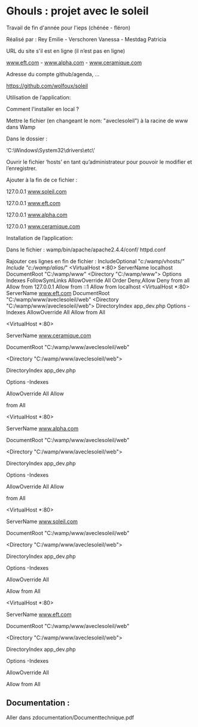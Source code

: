 Ghouls : projet avec le soleil
===============================

Travail de fin d'année pour l'ieps (chénée - fléron)

Réalisé par : Rey Emilie - Verschoren Vanessa - Mestdag Patricia


URL du site s'il est en ligne (il n’est pas en ligne)

www.eft.com - www.alpha.com - www.ceramique.com

Adresse du compte github/agenda, ...

https://github.com/wolfoux/soleil


Utilisation de l’application:

Comment l'installer en local ?

Mettre le fichier (en changeant le nom: "aveclesoleil") à la racine de www dans Wamp

Dans le dossier :

‘C:\Windows\System32\drivers\etc\’

Ouvrir le fichier ‘hosts’ en tant qu’administrateur pour pouvoir le modifier et l’enregistrer.

Ajouter à la fin de ce fichier :

127.0.0.1 www.soleil.com

127.0.0.1 www.eft.com

127.0.0.1 www.alpha.com

127.0.0.1 www.ceramique.com



Installation de l’application:

Dans le fichier : wamp/bin/apache/apache2.4.4/conf/ httpd.conf

Rajouter ces lignes en fin de fichier : IncludeOptional "c:/wamp/vhosts/*" Include "c:/wamp/alias/*" <VirtualHost *:80> ServerName localhost DocumentRoot "C:/wamp/www" <Directory "C:/wamp/www"> Options Indexes FollowSymLinks AllowOverride All Order Deny,Allow Deny from all Allow from 127.0.0.1 Allow from ::1 Allow from localhost </Directory> </VirtualHost> <VirtualHost *:80> ServerName www.eft.com DocumentRoot "C:/wamp/www/aveclesoleil/web" <Directory "C:/wamp/www/aveclesoleil/web"> DirectoryIndex app_dev.php Options -Indexes AllowOverride All Allow from All </Directory> </VirtualHost>


<VirtualHost *:80> 

ServerName www.ceramique.com 

DocumentRoot "C:/wamp/www/aveclesoleil/web" 

<Directory "C:/wamp/www/aveclesoleil/web"> 

DirectoryIndex app_dev.php 

Options -Indexes 

AllowOverride All Allow 

from All

</Directory> 

</VirtualHost> 


<VirtualHost *:80> 

ServerName www.alpha.com 

DocumentRoot "C:/wamp/www/aveclesoleil/web" 

<Directory "C:/wamp/www/aveclesoleil/web"> 

DirectoryIndex app_dev.php 

Options -Indexes 

AllowOverride All Allow 

from All </Directory> 

</VirtualHost>


<VirtualHost *:80>

ServerName www.soleil.com

DocumentRoot "C:/wamp/www/aveclesoleil/web"

<Directory "C:/wamp/www/aveclesoleil/web">

DirectoryIndex app_dev.php

Options -Indexes

AllowOverride All

Allow from All

</Directory>

</VirtualHost>


<VirtualHost *:80>

   ServerName www.eft.com

   DocumentRoot "C:/wamp/www/aveclesoleil/web"


<Directory "C:/wamp/www/aveclesoleil/web">

   DirectoryIndex app_dev.php

   Options -Indexes

   AllowOverride All

   Allow from All

</Directory>

</VirtualHost>


## Documentation :


Aller dans zdocumentation/Documenttechnique.pdf